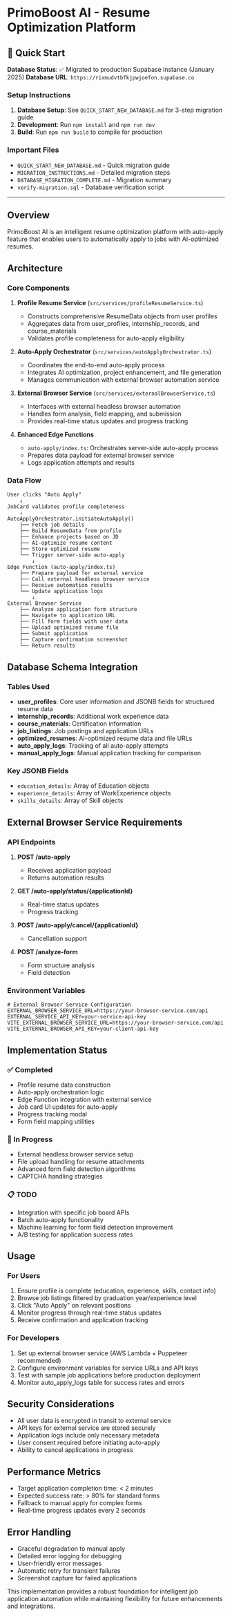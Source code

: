 # PrimoBoost AI - Resume Optimization Platform

## 🚀 Quick Start

**Database Status**: ✅ Migrated to production Supabase instance (January 2025)
**Database URL**: `https://rixmudvtbfkjpwjoefon.supabase.co`

### Setup Instructions
1. **Database Setup**: See `QUICK_START_NEW_DATABASE.md` for 3-step migration guide
2. **Development**: Run `npm install` and `npm run dev`
3. **Build**: Run `npm run build` to compile for production

### Important Files
- `QUICK_START_NEW_DATABASE.md` - Quick migration guide
- `MIGRATION_INSTRUCTIONS.md` - Detailed migration steps
- `DATABASE_MIGRATION_COMPLETE.md` - Migration summary
- `verify-migration.sql` - Database verification script

---

## Overview

PrimoBoost AI is an intelligent resume optimization platform with auto-apply feature that enables users to automatically apply to jobs with AI-optimized resumes.

## Architecture

### Core Components

1. **Profile Resume Service** (`src/services/profileResumeService.ts`)
   - Constructs comprehensive ResumeData objects from user profiles
   - Aggregates data from user_profiles, internship_records, and course_materials
   - Validates profile completeness for auto-apply eligibility

2. **Auto-Apply Orchestrator** (`src/services/autoApplyOrchestrator.ts`)
   - Coordinates the end-to-end auto-apply process
   - Integrates AI optimization, project enhancement, and file generation
   - Manages communication with external browser automation service

3. **External Browser Service** (`src/services/externalBrowserService.ts`)
   - Interfaces with external headless browser automation
   - Handles form analysis, field mapping, and submission
   - Provides real-time status updates and progress tracking

4. **Enhanced Edge Functions**
   - `auto-apply/index.ts`: Orchestrates server-side auto-apply process
   - Prepares data payload for external browser service
   - Logs application attempts and results

### Data Flow

```
User clicks "Auto Apply" 
    ↓
JobCard validates profile completeness
    ↓
AutoApplyOrchestrator.initiateAutoApply()
    ├── Fetch job details
    ├── Build ResumeData from profile
    ├── Enhance projects based on JD
    ├── AI-optimize resume content
    ├── Store optimized resume
    └── Trigger server-side auto-apply
        ↓
Edge Function (auto-apply/index.ts)
    ├── Prepare payload for external service
    ├── Call external headless browser service
    ├── Receive automation results
    └── Update application logs
        ↓
External Browser Service
    ├── Analyze application form structure
    ├── Navigate to application URL
    ├── Fill form fields with user data
    ├── Upload optimized resume file
    ├── Submit application
    ├── Capture confirmation screenshot
    └── Return results
```

## Database Schema Integration

### Tables Used

- **user_profiles**: Core user information and JSONB fields for structured resume data
- **internship_records**: Additional work experience data
- **course_materials**: Certification information
- **job_listings**: Job postings and application URLs
- **optimized_resumes**: AI-optimized resume data and file URLs
- **auto_apply_logs**: Tracking of all auto-apply attempts
- **manual_apply_logs**: Manual application tracking for comparison

### Key JSONB Fields

- `education_details`: Array of Education objects
- `experience_details`: Array of WorkExperience objects  
- `skills_details`: Array of Skill objects

## External Browser Service Requirements

### API Endpoints

1. **POST /auto-apply**
   - Receives application payload
   - Returns automation results

2. **GET /auto-apply/status/{applicationId}**
   - Real-time status updates
   - Progress tracking

3. **POST /auto-apply/cancel/{applicationId}**
   - Cancellation support

4. **POST /analyze-form**
   - Form structure analysis
   - Field detection

### Environment Variables

```env
# External Browser Service Configuration
EXTERNAL_BROWSER_SERVICE_URL=https://your-browser-service.com/api
EXTERNAL_SERVICE_API_KEY=your-service-api-key
VITE_EXTERNAL_BROWSER_SERVICE_URL=https://your-browser-service.com/api
VITE_EXTERNAL_BROWSER_API_KEY=your-client-api-key
```

## Implementation Status

### ✅ Completed
- Profile resume data construction
- Auto-apply orchestration logic
- Edge Function integration with external service
- Job card UI updates for auto-apply
- Progress tracking modal
- Form field mapping utilities

### 🚧 In Progress
- External headless browser service setup
- File upload handling for resume attachments
- Advanced form field detection algorithms
- CAPTCHA handling strategies

### 📋 TODO
- Integration with specific job board APIs
- Batch auto-apply functionality
- Machine learning for form field detection improvement
- A/B testing for application success rates

## Usage

### For Users
1. Ensure profile is complete (education, experience, skills, contact info)
2. Browse job listings filtered by graduation year/experience level
3. Click "Auto Apply" on relevant positions
4. Monitor progress through real-time status updates
5. Receive confirmation and application tracking

### For Developers
1. Set up external browser service (AWS Lambda + Puppeteer recommended)
2. Configure environment variables for service URLs and API keys
3. Test with sample job applications before production deployment
4. Monitor auto_apply_logs table for success rates and errors

## Security Considerations

- All user data is encrypted in transit to external service
- API keys for external service are stored securely
- Application logs include only necessary metadata
- User consent required before initiating auto-apply
- Ability to cancel applications in progress

## Performance Metrics

- Target application completion time: < 2 minutes
- Expected success rate: > 80% for standard forms
- Fallback to manual apply for complex forms
- Real-time progress updates every 2 seconds

## Error Handling

- Graceful degradation to manual apply
- Detailed error logging for debugging
- User-friendly error messages
- Automatic retry for transient failures
- Screenshot capture for failed applications

This implementation provides a robust foundation for intelligent job application automation while maintaining flexibility for future enhancements and integrations.
